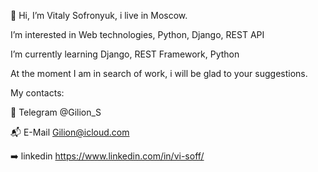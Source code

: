 👋  Hi, I’m Vitaly Sofronyuk, i live in Moscow.

I’m interested in Web technologies, Python, Django, REST API

I’m currently learning Django, REST Framework, Python

At the moment I am in search of work, i will be glad to your suggestions.


My contacts:

📨  Telegram @Gilion_S

📬   E-Mail Gilion@icloud.com

:arrow_right: linkedin https://www.linkedin.com/in/vi-soff/

<!---
Gilions/Gilions is a ✨ special ✨ repository because its `README.md` (this file) appears on your GitHub profile.
You can click the Preview link to take a look at your changes.
--->
